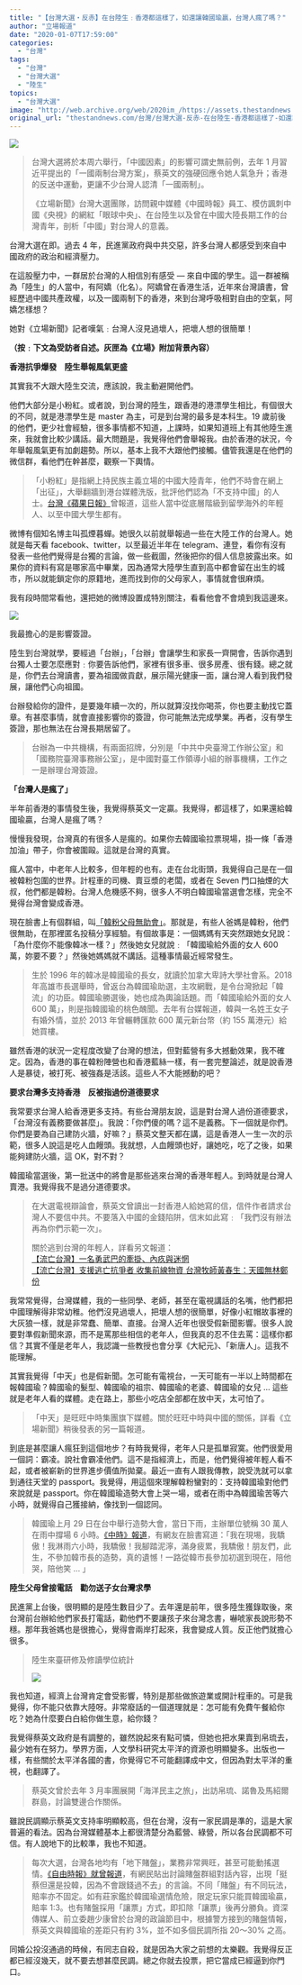 ```yaml
---
title: "【台灣大選・反赤】在台陸生﹕香港都這樣了，如還讓韓國瑜贏，台灣人瘋了嗎？"
author: "立場報道"
date: "2020-01-07T17:59:00"
categories:
  - "台灣"
tags:
  - "台灣"
  - "台灣大選"
  - "陸生"
topics:
  - "台灣大選"
image: "http://web.archive.org/web/2020im_/https://assets.thestandnews.com/media/photos/20200107-10_FUSl7_9i97gA2.png"
original_url: "thestandnews.com/台灣/台灣大選-反赤-在台陸生-香港都這樣了-如還讓韓國瑜贏-台灣人瘋了嗎"
---
```

![](http://web.archive.org/web/2020im_/https://assets.thestandnews.com/media/photos/20200107-10_FUSl7_9i97gA2.png)

> 台灣大選將於本周六舉行，「中國因素」的影響可謂史無前例，去年 1 月習近平提出的「一國兩制台灣方案」，蔡英文的強硬回應令她人氣急升；香港的反送中運動，更讓不少台灣人認清「一國兩制」。
> 
> 《立場新聞》台灣大選團隊，訪問親中媒體《中國時報》員工、模仿諷刺中國《央視》的網紅「眼球中央」、在台陸生以及曾在中國大陸長期工作的台灣青年，剖析「中國」對台灣人的意義。

台灣大選在即。過去 4 年，民進黨政府與中共交惡，許多台灣人都感受到來自中國政府的政治和經濟壓力。

在這股壓力中，一群居於台灣的人相信別有感受 — 來自中國的學生。這一群被稱為「陸生」的人當中，有阿嬌（化名）。阿嬌曾在香港生活，近年來台灣讀書，曾經歷過中國共產政權，以及一國兩制下的香港，來到台灣呼吸相對自由的空氣，阿嬌怎樣想？

她對《立場新聞》記者嘆氣﹕台灣人沒見過壞人，把壞人想的很簡單！

**（按﹕下文為受訪者自述。灰匣為《立場》附加背景內容）**

**香港抗爭爆發　陸生舉報風氣更盛**

其實我不大跟大陸生交流，應該說，我主動避開他們。

他們大部分是小粉紅。或者說，到台灣的陸生，跟香港的港漂學生相比，有個很大的不同，就是港漂學生是 master 為主，可是到台灣的最多是本科生。19 歲前後的他們，更少社會經驗，很多事情都不知道，上課時，如果知道班上有其他陸生進來，我就會比較少講話。最大問題是，我覺得他們會舉報我。由於香港的狀況，今年舉報風氣更有加劇趨勢。所以，基本上我不大跟他們接觸。儘管我還是在他們的微信群，看他們在幹甚麼，觀察一下輿情。

> 「小粉紅」是指網上持民族主義立場的中國大陸青年，他們不時會在網上「出征」，大舉翻牆到港台媒體洗版，批評他們認為「不支持中國」的人士。[台灣《蘋果日報》](http://web.archive.org/web/20210929063943/https://tw.appledaily.com/new/realtime/20191113/1662739/)曾報道，這些人當中從底層階級到留學海外的年輕人、以至中國大學生都有。

微博有個知名博主叫孤煙暮蟬。她很久以前就舉報過一些在大陸工作的台灣人。她就是每天看 facebook、twitter，以至最近半年在 telegram、連登，看你有沒有發表一些他們覺得是台獨的言論，做一些截圖，然後把你的個人信息披露出來。如果你的資料有寫是哪家高中畢業，因為通常大陸學生直到高中都會留在出生的城市，所以就能鎖定你的原籍地，進而找到你的父母家人，事情就會很麻煩。

我有段時間常看他，還把她的微博設置成特別關注，看看他會不會燒到我這邊來。

![](http://web.archive.org/web/2020im_/https://assets.thestandnews.com/media/photos/Screenshot202020-01-0720at2013.57.26_eqBcN_ZfPcDIO.png)

我最擔心的是影響簽證。

陸生到台灣就學，要經過「台辦」，「台辦」會讓學生和家長一齊開會，告訴你遇到台獨人士要怎麼應對﹕你要告訴他們，家裡有很多車、很多房產、很有錢。總之就是，你們去台灣讀書，要為祖國做貢獻，展示陽光健康一面，讓台灣人看到我們發展，讓他們心向祖國。

台辦發給你的證件，是要幾年續一次的，所以就算沒找你喝茶，你也要主動找它蓋章。有甚麼事情，就會直接影響你的簽證，你可能無法完成學業。再者，沒有學生簽證，那也無法在台灣長期居留了。

> 台辦為一中共機構，有兩面招牌，分別是「中共中央臺灣工作辦公室」和「國務院臺灣事務辦公室」，是中國對臺工作領導小組的辦事機構，工作之一是辦理台灣簽證。

**「台灣人是瘋了」**

半年前香港的事情發生後，我覺得蔡英文一定贏。我覺得，都這樣了，如果還給韓國瑜贏，台灣人是瘋了嗎？

慢慢我發現，台灣真的有很多人是瘋的。如果你去韓國瑜拉票現場，掛一條「香港加油」帶子，你會被圍毆。這就是台灣的真實。

瘋人當中，中老年人比較多，但年輕的也有。走在台北街頭，我覺得自己是在一個被韓粉包圍的世界。計程車的司機、賣豆漿的老闆，或者在 Seven 門口抽煙的大叔，他們都是韓粉。台灣人危機感不夠，很多人不明白韓國瑜當選會怎樣，完全不覺得台灣會變成香港。

現在臉書上有個群組，叫[「韓粉父母無助會」](http://web.archive.org/web/20210929063943/https://www.facebook.com/%E9%9F%93%E7%B2%89%E7%88%B6%E6%AF%8D%E7%84%A1%E5%8A%A9%E6%9C%83-472562896881945/)。那就是，有些人爸媽是韓粉，他們很無助，在那裡匿名投稿分享經驗。有個故事是：一個媽媽有天突然跟她女兒說：「為什麼你不能像韓冰一樣？」然後她女兒就說﹕「韓國瑜給外面的女人 600 萬，妳要不要？」然後她媽媽就不講話。這種事情最近經常發生。

> 生於 1996 年的韓冰是韓國瑜的長女，就讀於加拿大卑詩大學社會系。2018 年高雄市長選舉時，曾返台為韓國瑜助選，主攻網戰，是令台灣掀起「韓流」的功臣。韓國瑜勝選後，她也成為輿論話題。而「韓國瑜給外面的女人 600 萬」，則是指韓國瑜的桃色醜聞。去年有台媒報道，韓與一名姓王女子有婚外情，並於 2013 年曾輾轉匯款 600 萬元新台幣（約 155 萬港元）給她買樓。

雖然香港的狀況一定程度改變了台灣的想法，但對藍營有多大撼動效果，我不確定。因為，香港的事在韓粉陣營也和香港藍絲一樣，有一套完整論述，就是說香港人是暴徒，被打死、被強姦是活該。這些人不大能撼動的吧？

**要求台灣多支持香港　反被指過份道德要求**

我常要求台灣人給香港更多支持。有些台灣朋友說，這是對台灣人過份道德要求，「台灣沒有義務要做甚麼」。我說：「你們傻的嗎？這不是義務。下一個就是你們。你們是要為自己建防火牆，好嘛？」蔡英文整天都在講，這是香港人一生一次的示範，很多人說這是吃人血饅頭。我就想，人血饅頭也好，讓她吃，吃了之後，如果能夠建防火牆，這 OK，對不對？

韓國瑜當選後，第一批送中的將會是那些逃來台灣的香港年輕人。到時就是台灣人賣港。我覺得我不是過分道德要求。

> 在大選電視辯論會，蔡英文曾讀出一封香港人給她寫的信，信件作者請求台灣人不要信中共。不要落入中國的金錢陷阱，信末如此寫﹕「我們沒有辦法再為你們示範一次」。
> 
> 關於逃到台灣的年輕人，詳看另文報道：  
> [【流亡台灣】一名勇武巴的牽掛、內疚與迷惘](../../politics/%E6%B5%81%E4%BA%A1%E5%8F%B0%E7%81%A3-%E4%B8%80%E5%90%8D%E5%8B%87%E6%AD%A6%E5%B7%B4%E7%9A%84%E7%89%BD%E6%8E%9B-%E5%85%A7%E7%96%9A%E8%88%87%E8%BF%B7%E6%83%98/)  
> [【流亡台灣】支援逃亡抗爭者 收集前線物資 台灣牧師黃春生：天國無林鄭份](../../politics/%E6%94%AF%E6%8F%B4%E9%80%83%E4%BA%A1%E6%8A%97%E7%88%AD%E8%80%85-%E6%94%B6%E9%9B%86%E5%89%8D%E7%B7%9A%E7%89%A9%E8%B3%87-%E5%8F%B0%E7%81%A3%E7%89%A7%E5%B8%AB%E9%BB%83%E6%98%A5%E7%94%9F-%E5%A4%A9%E5%9C%8B%E7%84%A1%E6%9E%97%E9%84%AD%E4%BB%BD/)

我常常覺得，台灣媒體，我的一些同學、老師，甚至在電視講話的名嘴，他們都把中國理解得非常幼稚。他們沒見過壞人，把壞人想的很簡單，好像小紅帽故事裡的大灰狼一樣，就是非常蠢、簡單、直接。台灣人近年也很受假新聞影響。很多人說要對準假新聞來源，而不是罵那些相信的老年人，但我真的忍不住去罵：這樣你都信？其實不僅是老年人，我認識一些教授也會分享《大紀元》、「新唐人」。這我不能理解。

其實我覺得「中天」也是假新聞。怎可能有電視台，一天可能有一半以上時間都在報韓國瑜？韓國瑜的髮型、韓國瑜的祖宗、韓國瑜的老婆、韓國瑜的女兒 ... 這些就是老年人看的媒體。走在路上，那些小吃店全部都在放中天，太可怕了。

> 「中天」是旺旺中時集團旗下媒體。關於旺旺中時與中國的關係，詳看《立場新聞》稍後發表的另一篇報道。

到底是甚麼讓人瘋狂到這個地步？有時我覺得，老年人只是孤單寂寞。他們很愛用一個詞：霸凌。說社會霸凌他們。這不是指經濟上，而是，他們覺得被年輕人看不起，或者被嶄新的世界進步價值所拋棄。最近一直有人跟我傳教，說受洗就可以拿到通往天堂的 passport。我覺得，用這個來理解韓粉蠻對的：支持韓國瑜對他們來說就是 passport。你在韓國瑜造勢大會上哭一場，或者在雨中為韓國瑜苦等六小時，就覺得自己獲接納，像找到一個認同。

> 韓國瑜上月 29 日在台中舉行造勢大會，當日下雨，主辦單位號稱 30 萬人在雨中撐場 6 小時。[《中時》報道](http://web.archive.org/web/20210929063943/https://www.chinatimes.com/realtimenews/20191230001592-260407?chdtv)，有網友在臉書寫道：「我在現埸，我驕傲！我淋雨六小時，我驕傲！我腳踏泥濘，滿身疲累，我驕傲！朋友們，此生，不參加韓市長的造勢，真的遺憾！一路從韓巿長參加初選到現在，陪他哭，陪他笑 … 」

**陸生父母曾接電話　勸勿送子女台灣求學**

民進黨上台後，很明顯的是陸生數目少了。去年還是前年，很多陸生獲錄取後，來台灣前台辦給他們家長打電話，勸他們不要讓孩子來台灣念書，嚇唬家長說形勢不穩。那年我爸媽也是很擔心，覺得會兩岸打起來，我會變成人質。反正他們就擔心很多。

> 陸生來臺研修及修讀學位統計
> 
> ![](http://web.archive.org/web/2020im_/https://assets.thestandnews.com/media/photos/Untitled-1-11_aiBrc_K0Q87Z6.png)

我也知道，經濟上台灣肯定會受影響，特別是那些做旅遊業或開計程車的。可是我覺得，你不能只依靠大陸呀。非常廢話的一個道理就是：怎可能有免費午餐給你吃？她為什麼要白白給你做生意，給你錢？

我覺得蔡英文政府是有調整的，雖然說起來有點可憐，但她也把水果賣到帛琉去，最少她有在努力。學界方面，人文學科研究太平洋的資源也明顯變多。出版也一樣，有些關於太平洋各國的書，你覺得它不可能翻譯成中文，但因為對太平洋的重視，也翻譯了。

> 蔡英文曾於去年 3 月率團展開「海洋民主之旅」，出訪帛琉、諾魯及馬紹爾群島，討論雙邊合作關係。

雖說民調顯示蔡英文支持率明顯較高，但在台灣，沒有一家民調是準的，這是大家普遍的看法。因為台灣媒體基本上都很清楚分為藍營、綠營，所以各台民調都不可信。有人說地下的比較準，我也不知道。

> 每次大選，台灣各地均有「地下賭盤」，業務非常興旺，甚至可能動搖選情。[《自由時報》就曾報道](http://web.archive.org/web/20210929063943/https://news.ltn.com.tw/news/politics/breakingnews/3013584)，有網民貼出討論賭盤群組對話內容，出現「挺蔡但還是投韓，因為不會跟錢過不去」的言論。不同「賭盤」有不同玩法，賠率亦不固定。如有莊家鑑於韓國瑜選情危險，限定玩家只能買韓國瑜贏，賠率 1:3。也有賭盤採用「讓票」方式，即扣除「讓票」後再分勝負。資深傳媒人、前立委趙少康曾於台灣的政論節目中，根據警方接到的賭盤情報，蔡英文與韓國瑜的差距只有約 3%，並不如多個民調所指 20～30% 之高。

同婚公投沒通過的時候，有同志自殺，就是因為大家之前想的太樂觀。我覺得反正都已經沒幾天，就不要去想甚麼民調。總之你就去投票，把它當成已經逼到你門口。